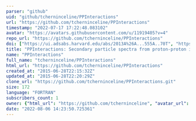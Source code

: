 ```yaml
---
parser: "github"
uid: "github/tcherninceline/PPInteractions"
url: "https://github.com/tcherninceline/PPInteractions"
timestamp: "2022-07-17 17:22:48.083102"
avatar: "https://avatars.githubusercontent.com/u/11919405?v=4"
repo_url: "https://github.com/tcherninceline/PPInteractions"
doi: ["https://ui.adsabs.harvard.edu/abs/2013A%26A...555A..70T", "https://ui.adsabs.harvard.edu/abs/2015ascl.soft07009T/abstract"]
title: "PPInteractions: Secondary particle spectra from proton-proton interactions"
name: "PPInteractions"
full_name: "tcherninceline/PPInteractions"
html_url: "https://github.com/tcherninceline/PPInteractions"
created_at: "2015-06-28T22:15:32Z"
updated_at: "2015-06-28T22:20:29Z"
clone_url: "https://github.com/tcherninceline/PPInteractions.git"
size: 172
language: "FORTRAN"
subscribers_count: 1
owner: {"html_url": "https://github.com/tcherninceline", "avatar_url": "https://avatars.githubusercontent.com/u/11919405?v=4", "login": "tcherninceline", "type": "User"}
date: "2022-08-06 14:23:50.725361"
---
```

